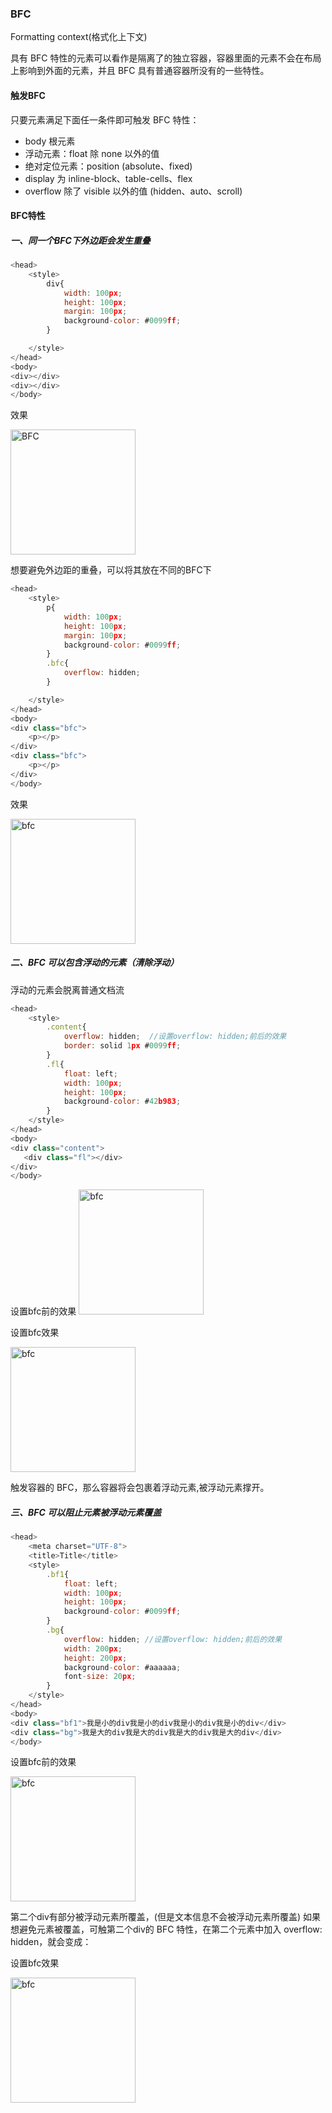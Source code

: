 ### BFC
Formatting context(格式化上下文) <br>

具有 BFC 特性的元素可以看作是隔离了的独立容器，容器里面的元素不会在布局上影响到外面的元素，并且 BFC 具有普通容器所没有的一些特性。

#### 触发BFC

只要元素满足下面任一条件即可触发 BFC 特性：

- body 根元素
- 浮动元素：float 除 none 以外的值
- 绝对定位元素：position (absolute、fixed)
- display 为 inline-block、table-cells、flex
- overflow 除了 visible 以外的值 (hidden、auto、scroll)

#### BFC特性
##### 一、同一个BFC下外边距会发生重叠

```js
<head>
    <style>
        div{
            width: 100px;
            height: 100px;
            margin: 100px;
            background-color: #0099ff;
        }

    </style>
</head>
<body>
<div></div>
<div></div>
</body>
```
效果

<img src="https://user-images.githubusercontent.com/45973908/113958569-e5cc2180-9853-11eb-9b76-cf73f34f30ca.png" width="200"  alt="BFC"/>

想要避免外边距的重叠，可以将其放在不同的BFC下


```js
<head>
    <style>
        p{
            width: 100px;
            height: 100px;
            margin: 100px;
            background-color: #0099ff;
        }
        .bfc{
            overflow: hidden;
        }

    </style>
</head>
<body>
<div class="bfc">
    <p></p>
</div>
<div class="bfc">
    <p></p>
</div>
</body>
```

效果

<img src="https://user-images.githubusercontent.com/45973908/113960657-5e80ad00-9857-11eb-8ef9-907054570b15.png" width="200"  alt="bfc"/>

##### 二、BFC 可以包含浮动的元素（清除浮动）

浮动的元素会脱离普通文档流

```js
<head>
    <style>
        .content{
            overflow: hidden;  //设置overflow: hidden;前后的效果
            border: solid 1px #0099ff;
        }
        .fl{
            float: left;
            width: 100px;
            height: 100px;
            background-color: #42b983;
        }
    </style>
</head>
<body>
<div class="content">
   <div class="fl"></div>
</div>
</body>
```
设置bfc前的效果
<img src="https://user-images.githubusercontent.com/45973908/113965727-81fc2580-9860-11eb-9eda-4b9bd6b44591.png" width="200"  alt="bfc"/>

设置bfc效果

<img src="https://user-images.githubusercontent.com/45973908/113965602-3f3a4d80-9860-11eb-97cf-89565380ad33.png" width="200"  alt="bfc"/>

触发容器的 BFC，那么容器将会包裹着浮动元素,被浮动元素撑开。

##### 三、BFC 可以阻止元素被浮动元素覆盖

```js
<head>
    <meta charset="UTF-8">
    <title>Title</title>
    <style>
        .bf1{
            float: left;
            width: 100px;
            height: 100px;
            background-color: #0099ff;
        }
        .bg{
            overflow: hidden; //设置overflow: hidden;前后的效果
            width: 200px;
            height: 200px;
            background-color: #aaaaaa;
            font-size: 20px;
        }
    </style>
</head>
<body>
<div class="bf1">我是小的div我是小的div我是小的div我是小的div</div>
<div class="bg">我是大的div我是大的div我是大的div我是大的div</div>
</body>

```
设置bfc前的效果

<img src="https://user-images.githubusercontent.com/45973908/113965986-ed45f780-9860-11eb-9d56-a102e2ce213c.png" width="200"  alt="bfc"/>

第二个div有部分被浮动元素所覆盖，(但是文本信息不会被浮动元素所覆盖) 如果想避免元素被覆盖，可触第二个div的 BFC 特性，在第二个元素中加入 overflow: hidden，就会变成：

设置bfc效果

<img src="https://user-images.githubusercontent.com/45973908/113966084-0babf300-9861-11eb-8dd9-3b2b63753675.png" width="200"  alt="bfc"/>

